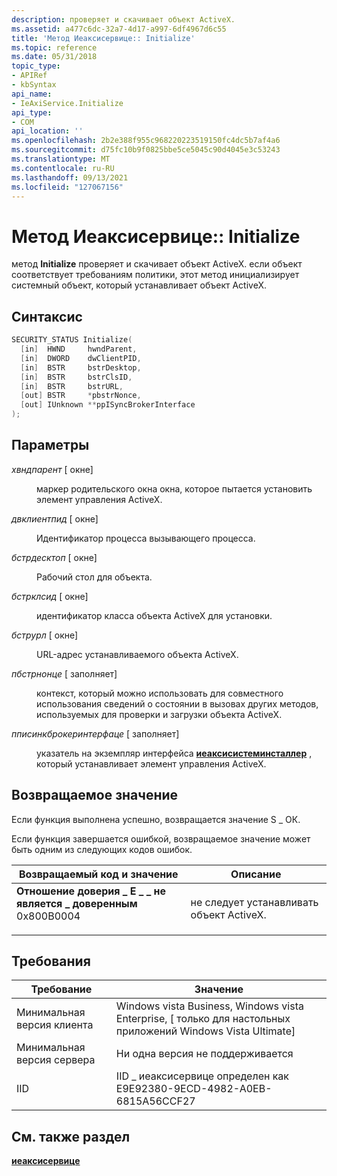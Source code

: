 ```yaml
---
description: проверяет и скачивает объект ActiveX.
ms.assetid: a477c6dc-32a7-4d17-a997-6df4967d6c55
title: 'Метод Иеаксисервице:: Initialize'
ms.topic: reference
ms.date: 05/31/2018
topic_type:
- APIRef
- kbSyntax
api_name:
- IeAxiService.Initialize
api_type:
- COM
api_location: ''
ms.openlocfilehash: 2b2e388f955c968220223519150fc4dc5b7af4a6
ms.sourcegitcommit: d75fc10b9f0825bbe5ce5045c90d4045e3c53243
ms.translationtype: MT
ms.contentlocale: ru-RU
ms.lasthandoff: 09/13/2021
ms.locfileid: "127067156"
---
```

# <a name="ieaxiserviceinitialize-method"></a>Метод Иеаксисервице:: Initialize

метод **Initialize** проверяет и скачивает объект ActiveX. если объект соответствует требованиям политики, этот метод инициализирует системный объект, который устанавливает объект ActiveX.

## <a name="syntax"></a>Синтаксис


```C++
SECURITY_STATUS Initialize(
  [in]  HWND     hwndParent,
  [in]  DWORD    dwClientPID,
  [in]  BSTR     bstrDesktop,
  [in]  BSTR     bstrClsID,
  [in]  BSTR     bstrURL,
  [out] BSTR     *pbstrNonce,
  [out] IUnknown **ppISyncBrokerInterface
);
```



## <a name="parameters"></a>Параметры

<dl> <dt>

*хвндпарент* \[ окне\]
</dt> <dd>

маркер родительского окна окна, которое пытается установить элемент управления ActiveX.

</dd> <dt>

*двклиентпид* \[ окне\]
</dt> <dd>

Идентификатор процесса вызывающего процесса.

</dd> <dt>

*бстрдесктоп* \[ окне\]
</dt> <dd>

Рабочий стол для объекта.

</dd> <dt>

*бстрклсид* \[ окне\]
</dt> <dd>

идентификатор класса объекта ActiveX для установки.

</dd> <dt>

*бструрл* \[ окне\]
</dt> <dd>

URL-адрес устанавливаемого объекта ActiveX.

</dd> <dt>

*пбстрнонце* \[ заполняет\]
</dt> <dd>

контекст, который можно использовать для совместного использования сведений о состоянии в вызовах других методов, используемых для проверки и загрузки объекта ActiveX.

</dd> <dt>

*пписинкброкеринтерфаце* \[ заполняет\]
</dt> <dd>

указатель на экземпляр интерфейса [**иеаксисистеминсталлер**](ieaxisysteminstaller.md) , который устанавливает элемент управления ActiveX.

</dd> </dl>

## <a name="return-value"></a>Возвращаемое значение

Если функция выполнена успешно, возвращается значение S \_ ОК.

Если функция завершается ошибкой, возвращаемое значение может быть одним из следующих кодов ошибок.



| Возвращаемый код и значение                                                                                                                                                              | Описание                                            |
|--------------------------------------------------------------------------------------------------------------------------------------------------------------------------------|--------------------------------------------------------|
| <dl> <dt>**Отношение доверия \_ E \_ \_ не является \_ доверенным**</dt> <dt>0x800B0004</dt> </dl> | не следует устанавливать объект ActiveX.<br/> |



 

## <a name="requirements"></a>Требования



| Требование | Значение |
|-------------------------------------|-----------------------------------------------------------------------------------------------------------|
| Минимальная версия клиента<br/> | Windows vista Business, Windows vista Enterprise, \[ только для настольных приложений Windows Vista Ultimate\]<br/> |
| Минимальная версия сервера<br/> | Ни одна версия не поддерживается<br/>                                                                                 |
| IID<br/>                      | IID \_ иеаксисервице определен как E9E92380-9ECD-4982-A0EB-6815A56CCF27<br/>                           |



## <a name="see-also"></a>См. также раздел

<dl> <dt>

[**иеаксисервице**](ieaxiservice.md)
</dt> </dl>

 

 




